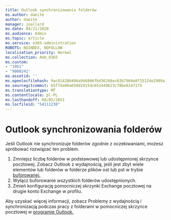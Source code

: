 ```yaml
---
title: Outlook synchronizowania folderów
ms.author: daeite
author: daeite
manager: joallard
ms.date: 04/21/2020
ms.audience: Admin
ms.topic: article
ms.service: o365-administration
ROBOTS: NOINDEX, NOFOLLOW
localization_priority: Normal
ms.collection: Adm_O365
ms.custom:
- "1951"
- "9000241"
ms.assetid: ''
ms.openlocfilehash: 9ac814286496a946866fbd36268ec63b7904e8f15124e2909a134805fc615a7a
ms.sourcegitcommit: b5f7da89a650d2915dc652449623c78be6247175
ms.translationtype: MT
ms.contentlocale: pl-PL
ms.lasthandoff: 08/05/2021
ms.locfileid: "54111230"
---
```

# <a name="outlook-not-synching-folders"></a>Outlook synchronizowania folderów

Jeśli Outlook nie synchronizuje folderów zgodnie z oczekiwaniami, możesz spróbować rozwiązać ten problem.

1. Zmniejsz liczbę folderów w podstawowej lub udostępnionej skrzynce pocztowej. Zobacz Outlook z wydajnością, jeśli jest zbyt wiele elementów lub folderów w folderze plików ost lub pst w trybie [buforowanej.](https://support.microsoft.com/help/2768656)
2. Wyłącz buforowanie wszystkich folderów udostępnionych.
3. Zmień konfigurację pomocniczej skrzynki Exchange pocztowej na drugie konto Exchange w profilu.

Aby uzyskać więcej informacji, zobacz Problemy z wydajnością i synchronizacją podczas pracy z folderami w pomocniczej skrzynce pocztowej w [programie Outlook.](https://support.microsoft.com/help/3115602)
